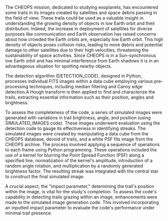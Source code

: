 The CHEOPS mission, dedicated to studying exoplanets, has encountered some trails in its images created by satellites and space debris passing in the field of view. These trails could be used as a valuable insight in understanding the growing density of objects in low Earth orbit and their distribution.
Indeed, the increase in deployment of satellites for diverse purposes like communication and Earth observation has raised concerns about how crowded the Earth orbits are, especially low Earth orbit. 
This high density of objects poses collision risks, leading to more debris and potential damage to other satellites due to their high velocities, threatening the sustainability of space activities. 
Since CHEOPS is in a Sun-synchronous low Earth orbit and has minimal interference from Earth shadows it is in an advantageous situation for spotting nearby objects.

The detection algorithm (DETECTION_CODE), designed in Python, processes individual FITS images within a data cube employing various pre-processing techniques, including median filtering and Canny edge detection.A Hough transform is then applied to find and characterize the trails, extracting essential information such as their position, angles and brightness. 


To assess the completeness of the code, a series of simulated images were generated with variations in trail brightness, angle, and position (using SIMULATED_IMAGES code). These images underwent evaluation using the detection code to gauge its effectiveness in identifying streaks. The simulated images were created by manipulating a data cube from the CHEOPS database, devoid of trails, and a white PSF fits image from the CHEOPS archive. The process involved applying a sequence of operations to each frame using Python programming. These operations included the use of a kernel for blurring the Point Spread Function (PSF) along a specified line, normalization of the kernel's amplitude, introduction of a random angle rotation, and multiplication by a randomly generated brightness factor. The resulting streak was integrated with the central star to construct the final simulated image.

A crucial aspect, the "impact parameter," determining the trail's position within the image, is vital for the study's completion. To assess the code's capability in detecting trails grazing within an image, enhancements were made to the simulated image generation code. This involved incorporating an inputted impact parameter to evaluate the code's performance under minimal trail presence.
